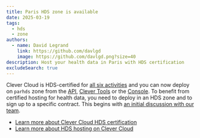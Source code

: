 ```yaml
---
title: Paris HDS zone is available
date: 2025-03-19
tags:
  - hds
  - zone
authors:
  - name: David Legrand
    link: https://github.com/davlgd
    image: https://github.com/davlgd.png?size=40
description: Host your health data in Paris with HDS certification
excludeSearch: true
---
```


Clever Cloud is HDS-certified for [all six activities](https://www.clever.cloud/fr/hebergement-donnees-de-sante/) and you can now deploy on `parhds` zone from the [API](/api/), [Clever Tools](/doc/cli/) or the [Console](https://console.clever-cloud.com). To benefit from certified hosting for health data, you need to deploy in an HDS zone and to sign up to a specific contract. This begins with [an initial discussion with our team](https://www.clever.cloud/fr/hebergement-donnees-de-sante/contact-hds/).

* [Learn more about Clever Cloud HDS certification](https://www.clever.cloud/fr/hebergement-donnees-de-sante/)
* [Learn more about HDS hosting on Clever Cloud](https://www.clever.cloud/fr/blog/entreprise/2025/03/19/cloud-hds-avec-clever-cloud/)
